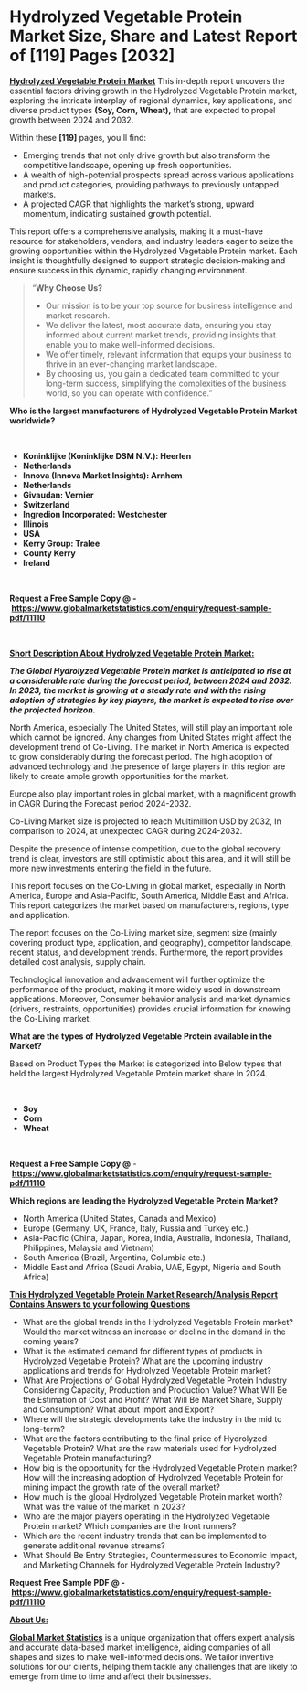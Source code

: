 <h1>Hydrolyzed Vegetable Protein Market Size, Share and Latest Report of [119] Pages [2032]</h1>
<p><a href="https://www.globalmarketstatistics.com/market-reports/hydrolyzed-vegetable-protein-market-11110"><strong>Hydrolyzed Vegetable Protein Market</strong></a> This in-depth report uncovers the essential factors driving growth in the Hydrolyzed Vegetable Protein market, exploring the intricate interplay of regional dynamics, key applications, and diverse product types <strong>(Soy, Corn, Wheat),</strong> that are expected to propel growth between 2024 and 2032.</p>
<p>Within these <strong>[119]</strong> pages, you'll find:</p>
<ul>
<li>Emerging trends that not only drive growth but also transform the competitive landscape, opening up fresh opportunities.</li>
<li>A wealth of high-potential prospects spread across various applications and product categories, providing pathways to previously untapped markets.</li>
<li>A projected CAGR that highlights the market&rsquo;s strong, upward momentum, indicating sustained growth potential.</li>
</ul>
<p>This report offers a comprehensive analysis, making it a must-have resource for stakeholders, vendors, and industry leaders eager to seize the growing opportunities within the Hydrolyzed Vegetable Protein market. Each insight is thoughtfully designed to support strategic decision-making and ensure success in this dynamic, rapidly changing environment.</p>
<blockquote class="">
<p>&ldquo;<strong>Why Choose Us? </strong></p>
<ul>
<li>Our mission is to be your top source for business intelligence and market research.</li>
<li>We deliver the latest, most accurate data, ensuring you stay informed about current market trends, providing insights that enable you to make well-informed decisions.</li>
<li>We offer timely, relevant information that equips your business to thrive in an ever-changing market landscape.</li>
<li>By choosing us, you gain a dedicated team committed to your long-term success, simplifying the complexities of the business world, so you can operate with confidence.&rdquo;</li>
</ul>
</blockquote>
<p><strong>Who is the largest manufacturers of Hydrolyzed Vegetable Protein Market worldwide?</strong></p>
<p>&nbsp;</p>
<ul>
<li><strong>Koninklijke (Koninklijke DSM N.V.): Heerlen</strong></li>
<li><strong>Netherlands</strong></li>
<li><strong>Innova (Innova Market Insights): Arnhem</strong></li>
<li><strong>Netherlands</strong></li>
<li><strong>Givaudan: Vernier</strong></li>
<li><strong>Switzerland</strong></li>
<li><strong>Ingredion Incorporated: Westchester</strong></li>
<li><strong>Illinois</strong></li>
<li><strong>USA</strong></li>
<li><strong>Kerry Group: Tralee</strong></li>
<li><strong>County Kerry</strong></li>
<li><strong>Ireland</strong></li>
</ul>
<p>&nbsp;</p>
<p><strong>Request a Free Sample Copy @ -&nbsp;</strong><a href="https://www.globalmarketstatistics.com/enquiry/request-sample-pdf/11110"><strong>https://www.globalmarketstatistics.com/enquiry/request-sample-pdf/11110</strong></a></p>
<p>&nbsp;</p>
<p><strong><u>Short Description About Hydrolyzed Vegetable Protein Market:</u></strong></p>
<p><strong><em>The Global Hydrolyzed Vegetable Protein market is anticipated to rise at a considerable rate during the forecast period, between 2024 and 2032. In 2023, the market is growing at a steady rate and with the rising adoption of strategies by key players, the market is expected to rise over the projected horizon.</em></strong></p>
<p>North America, especially The United States, will still play an important role which cannot be ignored. Any changes from United States might affect the development trend of Co-Living. The market in North America is expected to grow considerably during the forecast period. The high adoption of advanced technology and the presence of large players in this region are likely to create ample growth opportunities for the market.</p>
<p>Europe also play important roles in global market, with a magnificent growth in CAGR During the Forecast period 2024-2032.</p>
<p>Co-Living Market size is projected to reach Multimillion USD by 2032, In comparison to 2024, at unexpected CAGR during 2024-2032.</p>
<p>Despite the presence of intense competition, due to the global recovery trend is clear, investors are still optimistic about this area, and it will still be more new investments entering the field in the future.</p>
<p>This report focuses on the Co-Living in global market, especially in North America, Europe and Asia-Pacific, South America, Middle East and Africa. This report categorizes the market based on manufacturers, regions, type and application.</p>
<p>The report focuses on the Co-Living market size, segment size (mainly covering product type, application, and geography), competitor landscape, recent status, and development trends. Furthermore, the report provides detailed cost analysis, supply chain.</p>
<p>Technological innovation and advancement will further optimize the performance of the product, making it more widely used in downstream applications. Moreover, Consumer behavior analysis and market dynamics (drivers, restraints, opportunities) provides crucial information for knowing the Co-Living market.</p>
<p><strong>What are the types of Hydrolyzed Vegetable Protein available in the Market?</strong></p>
<p>Based on Product Types the Market is categorized into Below types that held the largest Hydrolyzed Vegetable Protein market share In 2024.</p>
<p>&nbsp;</p>
<ul>
<li><strong>Soy</strong></li>
<li><strong>Corn</strong></li>
<li><strong>Wheat</strong></li>
</ul>
<p>&nbsp;</p>
<p><strong>Request a Free Sample Copy @</strong>&nbsp;-&nbsp;<a href="https://www.globalmarketstatistics.com/enquiry/request-sample-pdf/11110"><strong>https://www.globalmarketstatistics.com/enquiry/request-sample-pdf/11110</strong></a></p>
<p><strong>Which regions are leading the Hydrolyzed Vegetable Protein Market?</strong></p>
<ul>
<li>North America (United States, Canada and Mexico)</li>
<li>Europe (Germany, UK, France, Italy, Russia and Turkey etc.)</li>
<li>Asia-Pacific (China, Japan, Korea, India, Australia, Indonesia, Thailand, Philippines, Malaysia and Vietnam)</li>
<li>South America (Brazil, Argentina, Columbia etc.)</li>
<li>Middle East and Africa (Saudi Arabia, UAE, Egypt, Nigeria and South Africa)</li>
</ul>
<p><strong><u>This Hydrolyzed Vegetable Protein Market Research/Analysis Report Contains Answers to your following Questions</u></strong></p>
<ul>
<li>What are the global trends in the Hydrolyzed Vegetable Protein market? Would the market witness an increase or decline in the demand in the coming years?</li>
<li>What is the estimated demand for different types of products in Hydrolyzed Vegetable Protein? What are the upcoming industry applications and trends for Hydrolyzed Vegetable Protein market?</li>
<li>What Are Projections of Global Hydrolyzed Vegetable Protein Industry Considering Capacity, Production and Production Value? What Will Be the Estimation of Cost and Profit? What Will Be Market Share, Supply and Consumption? What about Import and Export?</li>
<li>Where will the strategic developments take the industry in the mid to long-term?</li>
<li>What are the factors contributing to the final price of Hydrolyzed Vegetable Protein? What are the raw materials used for Hydrolyzed Vegetable Protein manufacturing?</li>
<li>How big is the opportunity for the Hydrolyzed Vegetable Protein market? How will the increasing adoption of Hydrolyzed Vegetable Protein for mining impact the growth rate of the overall market?</li>
<li>How much is the global Hydrolyzed Vegetable Protein market worth? What was the value of the market In 2023?</li>
<li>Who are the major players operating in the Hydrolyzed Vegetable Protein market? Which companies are the front runners?</li>
<li>Which are the recent industry trends that can be implemented to generate additional revenue streams?</li>
<li>What Should Be Entry Strategies, Countermeasures to Economic Impact, and Marketing Channels for Hydrolyzed Vegetable Protein Industry?</li>
</ul>
<p><strong>Request Free Sample PDF @ -&nbsp;</strong><a href="https://www.globalmarketstatistics.com/enquiry/request-sample-pdf/11110"><strong>https://www.globalmarketstatistics.com/enquiry/request-sample-pdf/11110</strong></a></p>
<p><strong><u>About Us:</u></strong></p>
<p><a href="https://www.globalmarketstatistics.com/"><strong>Global Market Statistics</strong></a>&nbsp;is a unique organization that offers expert analysis and accurate data-based market intelligence, aiding companies of all shapes and sizes to make well-informed decisions. We tailor inventive solutions for our clients, helping them tackle any challenges that are likely to emerge from time to time and affect their businesses.</p>